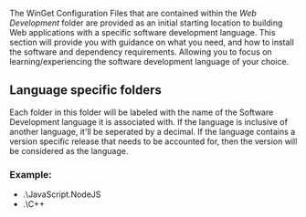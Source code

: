 The WinGet Configuration Files that are contained within the *Web Development* folder are provided as an initial starting location to building Web applications with a specific software development language. This section will provide you with guidance on what you need, and how to install the software and dependency requirements. Allowing you to focus on learning/experiencing the software development language of your choice.

## Language specific folders
Each folder in this folder will be labeled with the name of the Software Development language it is associated with. If the language is inclusive of another language, it'll be seperated by a decimal. If the language contains a version specific release that needs to be accounted for, then the version will be considered as the language.

### Example:
* .\JavaScript.NodeJS
* .\C++